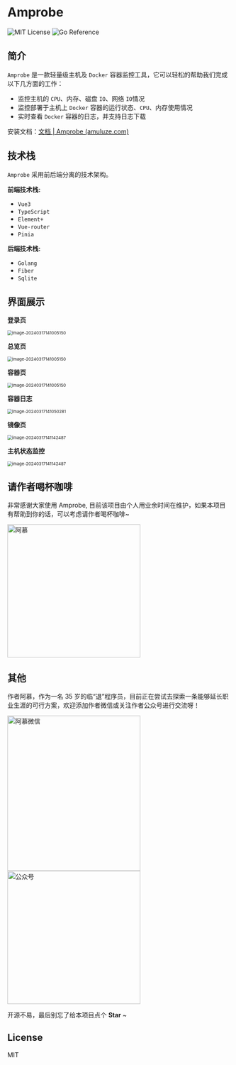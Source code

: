 # Amprobe

![MIT License](https://img.shields.io/badge/License-MIT-green.svg) ![Go Reference](https://pkg.go.dev/badge/github.com/shirou/gopsutil/v3.svg)

## 简介

`Amprobe` 是一款轻量级主机及 `Docker` 容器监控工具，它可以轻松的帮助我们完成以下几方面的工作：

- 监控主机的 `CPU`、内存、磁盘 `IO`、网络 `IO`情况
- 监控部署于主机上 `Docker` 容器的运行状态、`CPU`、内存使用情况
- 实时查看 `Docker` 容器的日志，并支持日志下载

安装文档：[文档 | Amprobe (amuluze.com)](https://amprobedoc.amuluze.com/)

## 技术栈

`Amprobe` 采用前后端分离的技术架构。

**前端技术栈:**

-   `Vue3`
-   `TypeScript`
-   `Element+`
-   `Vue-router`
-   `Pinia`

**后端技术栈:**

-   `Golang`
-   `Fiber`
-   `Sqlite`

## 界面展示

**登录页**

<img src="https://cdn.jsdelivr.net/gh/amuluze/picgo@main/amuluze/202403311350499.png" alt="image-20240317141005150" style="zoom:67%;" />

**总览页**

<img src="https://cdn.jsdelivr.net/gh/amuluze/picgo@main/amuluze/202403311351382.png" alt="image-20240317141005150" style="zoom:67%;" />

**容器页**

<img src="https://cdn.jsdelivr.net/gh/amuluze/picgo@main/amuluze/202403311355365.png" alt="image-20240317141005150" style="zoom:67%;" />

**容器日志**

<img src="https://cdn.jsdelivr.net/gh/amuluze/picgo@main/amuluze/202403311356168.png" alt="image-20240317141050281" style="zoom:67%;" />

**镜像页**

<img src="https://cdn.jsdelivr.net/gh/amuluze/picgo@main/amuluze/202403311357917.png" alt="image-20240317141142487" style="zoom:67%;" />

**主机状态监控**

<img src="https://cdn.jsdelivr.net/gh/amuluze/picgo@main/amuluze/202403311358497.png" alt="image-20240317141142487" style="zoom:67%;" />

## 请作者喝杯咖啡

非常感谢大家使用 Amprobe, 目前该项目由个人用业余时间在维护，如果本项目有帮助到你的话，可以考虑请作者喝杯咖啡~

<img src="https://cdn.jsdelivr.net/gh/amuluze/picgo@main/amprobe/202403171446310.jpg" alt="阿慕"  width="300" height="300" />

## 其他

作者阿慕，作为一名 35 岁的临“退”程序员，目前正在尝试去探索一条能够延长职业生涯的可行方案，欢迎添加作者微信或关注作者公众号进行交流呀！

<img src="https://cdn.jsdelivr.net/gh/amuluze/picgo@main/amprobe/202403171449114.jpg" alt="阿慕微信"  width="300" height="350" /> <img src="https://cdn.jsdelivr.net/gh/amuluze/picgo@main/amprobe/202403171450306.png" alt="公众号"  width="300" />

开源不易，最后别忘了给本项目点个 **Star** ~

## License

MIT
